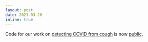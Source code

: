 ```yaml
---
layout: post
date: 2021-03-26
inline: true
---
```


Code for our work on [detecting COVID from cough](https://bpiyush.github.io/publications/) is now [public](https://github.com/WadhwaniAI/cough-against-covid).
